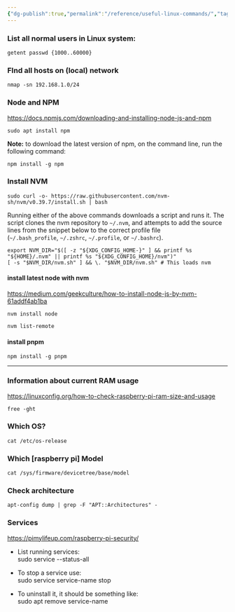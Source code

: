 ```yaml
---
{"dg-publish":true,"permalink":"/reference/useful-linux-commands/","tags":["linux","Reference"]}
---
```



### List all normal users in Linux system:
```
getent passwd {1000..60000}
```

### FInd all hosts on (local) network
```
nmap -sn 192.168.1.0/24
```



### Node and NPM
https://docs.npmjs.com/downloading-and-installing-node-js-and-npm

```
sudo apt install npm
```

**Note:** to download the latest version of npm, on the command line, run the following command:

```
npm install -g npm
```

### Install NVM
```
sudo curl -o- https://raw.githubusercontent.com/nvm-sh/nvm/v0.39.7/install.sh | bash
```

Running either of the above commands downloads a script and runs it. The script clones the nvm repository to `~/.nvm`, and attempts to add the source lines from the snippet below to the correct profile file (`~/.bash_profile`, `~/.zshrc`, `~/.profile`, or `~/.bashrc`).

```
export NVM_DIR="$([ -z "${XDG_CONFIG_HOME-}" ] && printf %s "${HOME}/.nvm" || printf %s "${XDG_CONFIG_HOME}/nvm")"
[ -s "$NVM_DIR/nvm.sh" ] && \. "$NVM_DIR/nvm.sh" # This loads nvm
```

#### install latest node with nvm
https://medium.com/geekculture/how-to-install-node-js-by-nvm-61addf4ab1ba
```
nvm install node
```

```
nvm list-remote
```

#### install pnpm
```
npm install -g pnpm
```
---
### Information about current RAM usage
https://linuxconfig.org/how-to-check-raspberry-pi-ram-size-and-usage

```
free -ght
```

### Which OS?
```
cat /etc/os-release 
```

### Which [raspberry pi] Model
```
cat /sys/firmware/devicetree/base/model
```

### Check architecture
```
apt-config dump | grep -F "APT::Architectures" -
```

### Services

https://pimylifeup.com/raspberry-pi-security/

- List running services:  
    sudo service --status-all
    
- To stop a service use:  
    sudo service service-name stop   

- To uninstall it, it should be something like:  
    sudo apt remove service-name